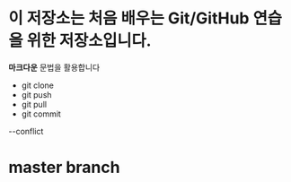 # 이 저장소는 처음 배우는 Git/GitHub 연습을 위한 저장소입니다.
**마크다운** 문법을 활용합니다
- git clone
- git push
- git pull
- git commit


--conflict 
# master branch